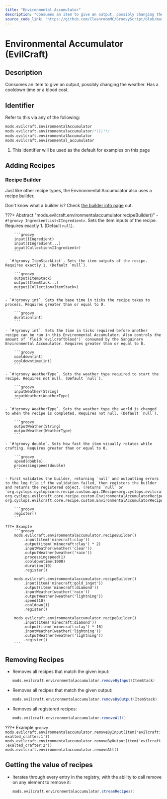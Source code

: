 ```yaml
---
title: "Environmental Accumulator"
description: "Consumes an item to give an output, possibly changing the weather. Has a cooldown time or a blood cost."
source_code_link: "https://github.com/CleanroomMC/GroovyScript/blob/master/src/main/java/com/cleanroommc/groovyscript/compat/mods/evilcraft/EnvironmentalAccumulator.java"
---
```


# Environmental Accumulator (EvilCraft)

## Description

Consumes an item to give an output, possibly changing the weather. Has a cooldown time or a blood cost.

## Identifier

Refer to this via any of the following:

```groovy hl_lines="2"
mods.evilcraft.EnvironmentalAccumulator
mods.evilcraft.environmentalaccumulator/*(1)!*/
mods.evilcraft.environmentalAccumulator
mods.evilcraft.environmental_accumulator
```

1. This identifier will be used as the default for examples on this page

## Adding Recipes

### Recipe Builder

Just like other recipe types, the Environmental Accumulator also uses a recipe builder.

Don't know what a builder is? Check [the builder info page](../../../groovy/builder.md) out.

???+ Abstract "mods.evilcraft.environmentalaccumulator.recipeBuilder()"
    - `#!groovy IngredientList<IIngredient>`. Sets the item inputs of the recipe. Requires exactly 1. (Default `null`).

        ```groovy
        input(IIngredient)
        input(IIngredient...)
        input(Collection<IIngredient>)
        ```

    - `#!groovy ItemStackList`. Sets the item outputs of the recipe. Requires exactly 1. (Default `null`).

        ```groovy
        output(ItemStack)
        output(ItemStack...)
        output(Collection<ItemStack>)
        ```

    - `#!groovy int`. Sets the base time in ticks the recipe takes to process. Requires greater than or equal to 0.

        ```groovy
        duration(int)
        ```

    - `#!groovy int`. Sets the time in ticks required before another recipe can be run in this Environmental Accumulator. Also controls the amount of `fluid('evilcraftblood')` consumed by the Sanguinary Environmental Accumulator. Requires greater than or equal to 0.

        ```groovy
        cooldown(int)
        cooldowntime(int)
        ```

    - `#!groovy WeatherType`. Sets the weather type required to start the recipe. Requires not null. (Default `null`).

        ```groovy
        inputWeather(String)
        inputWeather(WeatherType)
        ```

    - `#!groovy WeatherType`. Sets the weather type the world is changed to when the recipe is completed. Requires not null. (Default `null`).

        ```groovy
        outputWeather(String)
        outputWeather(WeatherType)
        ```

    - `#!groovy double`. Sets how fast the item visually rotates while crafting. Requires greater than or equal to 0.

        ```groovy
        speed(double)
        processingspeed(double)
        ```

    - First validates the builder, returning `null` and outputting errors to the log file if the validation failed, then registers the builder and returns the registered object. (returns `null` or `org.cyclops.cyclopscore.recipe.custom.api.IRecipe<org.cyclops.evilcraft.core.recipe.custom.EnvironmentalAccumulatorRecipeComponent, org.cyclops.evilcraft.core.recipe.custom.EnvironmentalAccumulatorRecipeComponent, org.cyclops.evilcraft.core.recipe.custom.EnvironmentalAccumulatorRecipeProperties>`).

        ```groovy
        register()
        ```

    ???+ Example
        ```groovy
        mods.evilcraft.environmentalaccumulator.recipeBuilder()
            .input(item('minecraft:clay'))
            .output(item('minecraft:clay') * 2)
            .inputWeather(weather('clear'))
            .outputWeather(weather('rain'))
            .processingspeed(1)
            .cooldowntime(1000)
            .duration(10)
            .register()

        mods.evilcraft.environmentalaccumulator.recipeBuilder()
            .input(item('minecraft:gold_ingot'))
            .output(item('minecraft:diamond'))
            .inputWeather(weather('rain'))
            .outputWeather(weather('lightning'))
            .speed(10)
            .cooldown(1)
            .register()

        mods.evilcraft.environmentalaccumulator.recipeBuilder()
            .input(item('minecraft:diamond'))
            .output(item('minecraft:clay') * 16)
            .inputWeather(weather('lightning'))
            .outputWeather(weather('lightning'))
            .register()
        ```



## Removing Recipes

- Removes all recipes that match the given input:

    ```groovy
    mods.evilcraft.environmentalaccumulator.removeByInput(ItemStack)
    ```

- Removes all recipes that match the given output:

    ```groovy
    mods.evilcraft.environmentalaccumulator.removeByOutput(ItemStack)
    ```

- Removes all registered recipes:

    ```groovy
    mods.evilcraft.environmentalaccumulator.removeAll()
    ```

???+ Example
    ```groovy
    mods.evilcraft.environmentalaccumulator.removeByInput(item('evilcraft:exalted_crafter:1'))
    mods.evilcraft.environmentalaccumulator.removeByOutput(item('evilcraft:exalted_crafter:2'))
    mods.evilcraft.environmentalaccumulator.removeAll()
    ```

## Getting the value of recipes

- Iterates through every entry in the registry, with the ability to call remove on any element to remove it:

    ```groovy
    mods.evilcraft.environmentalaccumulator.streamRecipes()
    ```
